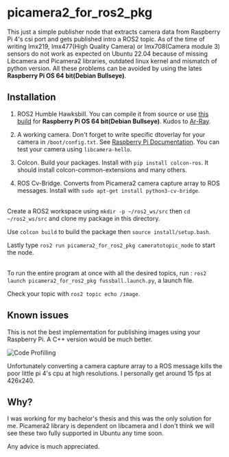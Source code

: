 # picamera2_for_ros2_pkg

This just a simple publisher node that extracts camera data from Raspberry Pi 4's csi port and gets published intro a ROS2 topic. As of the time of writing Imx219, Imx477(High Quality Camera) or Imx708(Camera module 3) sensors do not work as expected on Ubuntu 22.04 because of missing Libcamera and Picamera2 libraries, outdated linux kernel and mismatch of python version. All these problems can be avoided by using the lates **Raspberry Pi OS 64 bit(Debian Bullseye)**.

## Installation  
1. ROS2 Humble Hawksbill. You can compile it from source or use [this build](https://github.com/Ar-Ray-code/rpi-bullseye-ros2) for **Raspberry Pi OS 64 bit(Debian Bullseye)**. Kudos to [Ar-Ray](https://github.com/Ar-Ray-code).

2. A working camera. Don't forget to write specific dtoverlay for your camera in `/boot/config.txt`. See [Raspberry Pi Documentation](https://www.raspberrypi.com/documentation/computers/camera_software.html). You can test your camera using `libcamera-hello`.

3. Colcon. Build your packages. Install with `pip install colcon-ros`. It should install colcon-common-extensions and many others.

4. ROS Cv-Bridge. Converts from Picamera2 camera capture array to ROS messages. Install with `sudo apt-get install python3-cv-bridge`.<br><br>

Create a ROS2 workspace using `mkdir -p ~/ros2_ws/src` then `cd ~/ros2_ws/src` and clone my package in this directory.<br>

Use `colcon build` to build the package then `source install/setup.bash`.<br>

Lastly type `ros2 run picamera2_for_ros2_pkg cameratotopic_node` to start the node.<br><br>

To run the entire program at once with all the desired topics, run : `ros2 launch picamera2_for_ros2_pkg fussball.launch.py`, a launch file.

Check your topic with `ros2 topic echo /image`.

## Known issues
This is not the best implementation for publishing images using your Raspberry Pi. A C++ version would be much better.

![Code Profilling](https://i.imgur.com/9EpRxKa.png)

Unfortunately converting a camera capture array to a ROS message kills the poor little pi 4's cpu at high resolutions. I personally get around 15 fps at 426x240.

## Why?

I was working for my bachelor's thesis and this was the only solution for me. Picamera2 library is dependent on libcamera and I don't think we will see these two fully supported in Ubuntu any time soon.<br>

Any advice is much appreciated.



